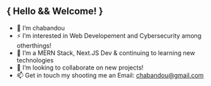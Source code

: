 ## { Hello && Welcome! }
- 👋 I’m chabandou
- ⚡ I’m interested in Web Developement and Cybersecurity among otherthings!
- 🌱 I’m a MERN Stack, Next.JS Dev & continuing to learning new technologies
- 💞️ I’m looking to collaborate on new projects!
- 📫 Get in touch my shooting me an Email: chabandou@gmail.com

<!---
chabandou/chabandou is a ✨ special ✨ repository because its `README.md` (this file) appears on your GitHub profile.
You can click the Preview link to take a look at your changes.
--->
